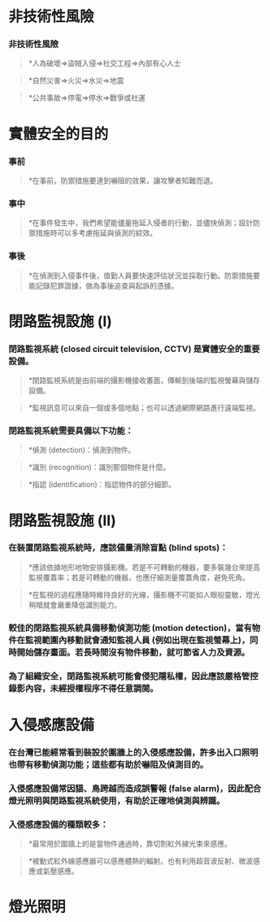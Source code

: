 # 非技術性風險
### 非技術性風險
>*人為破壞⇒盜賊入侵⇒社交工程⇒內部有心人士

>*自然災害⇒火災⇒水災⇒地震

>*公共事故⇒停電⇒停水⇒戰爭或社運
# 實體安全的目的
### 事前
>*在事前，防禦措施要達到嚇阻的效果，讓攻擊者知難而退。

### 事中
>*在事件發生中，我們希望能儘量拖延入侵者的行動，並儘快偵測；設計防禦措施時可以多考慮拖延與偵測的綜效。

### 事後
>*在偵測到入侵事件後，值勤人員要快速評估狀況並採取行動。防禦措施要能記錄犯罪證據，做為事後追查與起訴的憑據。
# 閉路監視設施 (I)
### 閉路監視系統 (closed circuit television, CCTV) 是實體安全的重要設備。
>*閉路監視系統是由前端的攝影機接收畫面，傳輸到後端的監視螢幕與儲存設備。

>*監視訊息可以來自一個或多個地點；也可以透過網際網路進行遠端監視。
### 閉路監視系統需要具備以下功能：
>*偵測 (detection)：偵測到物件。

>*識別 (recognition)：識別那個物件是什麼。

>*指認 (identification)：指認物件的部分細節。
# 閉路監視設施 (II)
### 在裝置閉路監視系統時，應該儘量消除盲點 (blind spots)：
>*應該依據地形地物安排攝影機。若是不可轉動的機器，要多裝幾台來提高監視覆蓋率；若是可轉動的機器，也應仔細測量覆蓋角度，避免死角。

>*在監視的過程應隨時維持良好的光線，攝影機不可能如人眼般靈敏，燈光稍暗就會嚴重降低識別能力。
### 較佳的閉路監視系統具備移動偵測功能 (motion detection)，當有物件在監視範圍內移動就會通知監視人員 (例如出現在監視螢幕上)，同時開始儲存畫面。若長時間沒有物件移動，就可節省人力及資源。
### 為了組織安全，閉路監視系統可能會侵犯隱私權，因此應該嚴格管控錄影內容，未經授權程序不得任意調閱。
# 入侵感應設備
### 在台灣已能經常看到裝設於圍牆上的入侵感應設備，許多出入口照明也帶有移動偵測功能；這些都有助於嚇阻及偵測目的。
### 入侵感應設備常因貓、鳥跨越而造成誤警報 (false alarm)，因此配合燈光照明與閉路監視系統使用，有助於正確地偵測與辨識。
### 入侵感應設備的種類較多：
>*最常用於圍牆上的是當物件通過時，靠切割紅外線光束來感應。

>*被動式紅外線感應器可以感應體熱的輻射。也有利用超音波反射、微波感應或氣壓感應。
# 燈光照明
